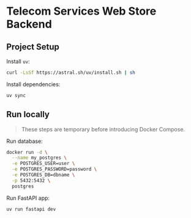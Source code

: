 # Telecom Services Web Store Backend

## Project Setup

Install `uv`:

```sh
curl -LsSf https://astral.sh/uv/install.sh | sh
```

Install dependencies:

```sh
uv sync
```

## Run locally

> These steps are temporary before introducing Docker Compose.

Run database:

```sh
docker run -d \
  --name my_postgres \
  -e POSTGRES_USER=user \
  -e POSTGRES_PASSWORD=password \
  -e POSTGRES_DB=dbname \
  -p 5432:5432 \
  postgres
```

Run FastAPI app:

```sh
uv run fastapi dev
```
